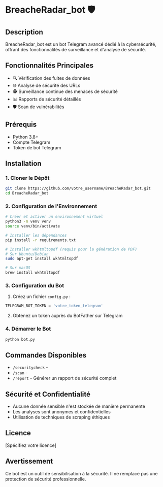 # BreacheRadar_bot 🛡️

## Description

BreacheRadar_bot est un bot Telegram avancé dédié à la cybersécurité, offrant des fonctionnalités de surveillance et d'analyse de sécurité.

## Fonctionnalités Principales

- 🔍 Vérification des fuites de données
- 🌐 Analyse de sécurité des URLs
- 🕵️ Surveillance continue des menaces de sécurité
- 📊 Rapports de sécurité détaillés
- 🛡️ Scan de vulnérabilités

## Prérequis

- Python 3.8+
- Compte Telegram
- Token de bot Telegram

## Installation

### 1. Cloner le Dépôt

```bash
git clone https://github.com/votre_username/BreacheRadar_bot.git
cd BreacheRadar_bot
```

### 2. Configuration de l'Environnement

```bash
# Créer et activer un environnement virtuel
python3 -m venv venv
source venv/bin/activate

# Installer les dépendances
pip install -r requirements.txt

# Installer wkhtmltopdf (requis pour la génération de PDF)
# Sur Ubuntu/Debian
sudo apt-get install wkhtmltopdf

# Sur macOS
brew install wkhtmltopdf
```

### 3. Configuration du Bot

1. Créez un fichier `config.py` :
```python
TELEGRAM_BOT_TOKEN = 'votre_token_telegram'
```

2. Obtenez un token auprès du BotFather sur Telegram

### 4. Démarrer le Bot

```bash
python bot.py
```

## Commandes Disponibles

- `/securitycheck` -
- `/scan` - 
- `/report` - Générer un rapport de sécurité complet

## Sécurité et Confidentialité

- Aucune donnée sensible n'est stockée de manière permanente
- Les analyses sont anonymes et confidentielles
- Utilisation de techniques de scraping éthiques


## Licence

[Spécifiez votre licence]

## Avertissement

Ce bot est un outil de sensibilisation à la sécurité. Il ne remplace pas une protection de sécurité professionnelle.